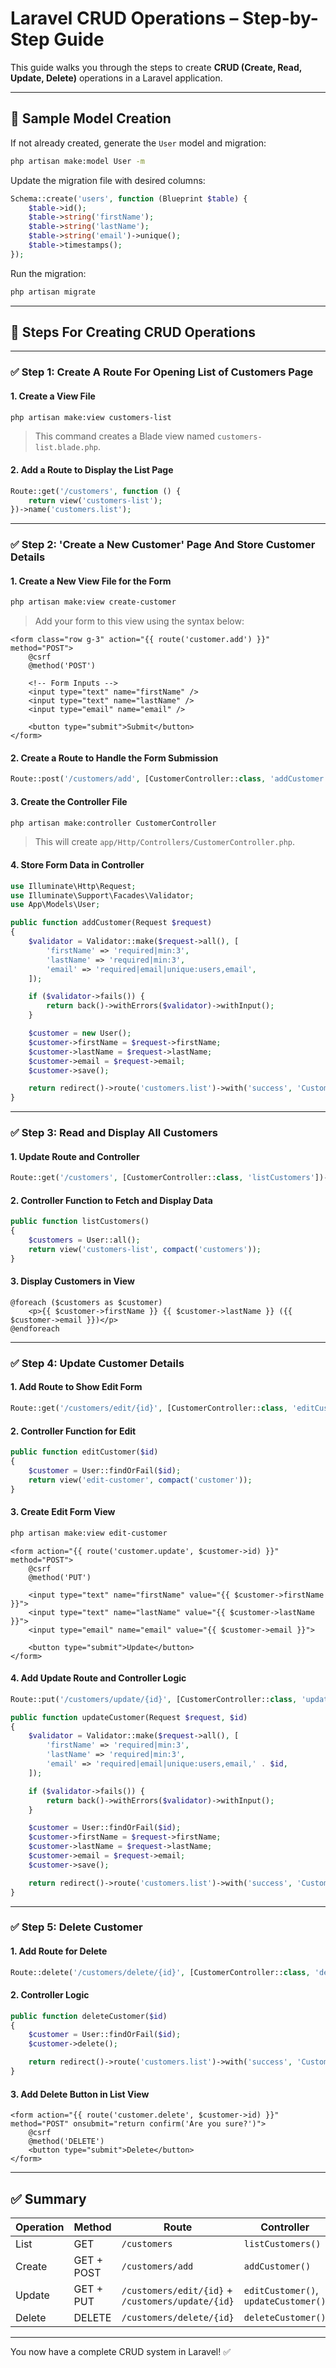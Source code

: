 
# Laravel CRUD Operations – Step-by-Step Guide

This guide walks you through the steps to create **CRUD (Create, Read, Update, Delete)** operations in a Laravel application.

---

## 🧪 Sample Model Creation

If not already created, generate the `User` model and migration:

```bash
php artisan make:model User -m
```

Update the migration file with desired columns:

```php
Schema::create('users', function (Blueprint $table) {
    $table->id();
    $table->string('firstName');
    $table->string('lastName');
    $table->string('email')->unique();
    $table->timestamps();
});
```

Run the migration:

```bash
php artisan migrate
```

---


## 🧭 Steps For Creating CRUD Operations

---

### ✅ **Step 1: Create A Route For Opening List of Customers Page**

#### 1. Create a View File

```bash
php artisan make:view customers-list
```

> This command creates a Blade view named `customers-list.blade.php`.

#### 2. Add a Route to Display the List Page

```php
Route::get('/customers', function () {
    return view('customers-list');
})->name('customers.list');
```

---

### ✅ **Step 2: 'Create a New Customer' Page And Store Customer Details**

#### 1. Create a New View File for the Form

```bash
php artisan make:view create-customer
```

> Add your form to this view using the syntax below:

```blade
<form class="row g-3" action="{{ route('customer.add') }}" method="POST">
    @csrf
    @method('POST')

    <!-- Form Inputs -->
    <input type="text" name="firstName" />
    <input type="text" name="lastName" />
    <input type="email" name="email" />

    <button type="submit">Submit</button>
</form>
```

#### 2. Create a Route to Handle the Form Submission

```php
Route::post('/customers/add', [CustomerController::class, 'addCustomer'])->name('customer.add');
```

#### 3. Create the Controller File

```bash
php artisan make:controller CustomerController
```

> This will create `app/Http/Controllers/CustomerController.php`.

#### 4. Store Form Data in Controller

```php
use Illuminate\Http\Request;
use Illuminate\Support\Facades\Validator;
use App\Models\User;

public function addCustomer(Request $request)
{
    $validator = Validator::make($request->all(), [
        'firstName' => 'required|min:3',
        'lastName' => 'required|min:3',
        'email' => 'required|email|unique:users,email',
    ]);

    if ($validator->fails()) {
        return back()->withErrors($validator)->withInput();
    }

    $customer = new User();
    $customer->firstName = $request->firstName;
    $customer->lastName = $request->lastName;
    $customer->email = $request->email;
    $customer->save();

    return redirect()->route('customers.list')->with('success', 'Customer added successfully.');
}
```

---

### ✅ **Step 3: Read and Display All Customers**

#### 1. Update Route and Controller

```php
Route::get('/customers', [CustomerController::class, 'listCustomers'])->name('customers.list');
```

#### 2. Controller Function to Fetch and Display Data

```php
public function listCustomers()
{
    $customers = User::all();
    return view('customers-list', compact('customers'));
}
```

#### 3. Display Customers in View

```blade
@foreach ($customers as $customer)
    <p>{{ $customer->firstName }} {{ $customer->lastName }} ({{ $customer->email }})</p>
@endforeach
```

---

### ✅ **Step 4: Update Customer Details**

#### 1. Add Route to Show Edit Form

```php
Route::get('/customers/edit/{id}', [CustomerController::class, 'editCustomer'])->name('customer.edit');
```

#### 2. Controller Function for Edit

```php
public function editCustomer($id)
{
    $customer = User::findOrFail($id);
    return view('edit-customer', compact('customer'));
}
```

#### 3. Create Edit Form View

```bash
php artisan make:view edit-customer
```

```blade
<form action="{{ route('customer.update', $customer->id) }}" method="POST">
    @csrf
    @method('PUT')

    <input type="text" name="firstName" value="{{ $customer->firstName }}">
    <input type="text" name="lastName" value="{{ $customer->lastName }}">
    <input type="email" name="email" value="{{ $customer->email }}">

    <button type="submit">Update</button>
</form>
```

#### 4. Add Update Route and Controller Logic

```php
Route::put('/customers/update/{id}', [CustomerController::class, 'updateCustomer'])->name('customer.update');
```

```php
public function updateCustomer(Request $request, $id)
{
    $validator = Validator::make($request->all(), [
        'firstName' => 'required|min:3',
        'lastName' => 'required|min:3',
        'email' => 'required|email|unique:users,email,' . $id,
    ]);

    if ($validator->fails()) {
        return back()->withErrors($validator)->withInput();
    }

    $customer = User::findOrFail($id);
    $customer->firstName = $request->firstName;
    $customer->lastName = $request->lastName;
    $customer->email = $request->email;
    $customer->save();

    return redirect()->route('customers.list')->with('success', 'Customer updated successfully.');
}
```

---

### ✅ **Step 5: Delete Customer**

#### 1. Add Route for Delete

```php
Route::delete('/customers/delete/{id}', [CustomerController::class, 'deleteCustomer'])->name('customer.delete');
```

#### 2. Controller Logic

```php
public function deleteCustomer($id)
{
    $customer = User::findOrFail($id);
    $customer->delete();

    return redirect()->route('customers.list')->with('success', 'Customer deleted successfully.');
}
```

#### 3. Add Delete Button in List View

```blade
<form action="{{ route('customer.delete', $customer->id) }}" method="POST" onsubmit="return confirm('Are you sure?')">
    @csrf
    @method('DELETE')
    <button type="submit">Delete</button>
</form>
```

---


## ✅ Summary

| Operation | Method | Route | Controller |
|----------|--------|-------|------------|
| List | GET | `/customers` | `listCustomers()` |
| Create | GET + POST | `/customers/add` | `addCustomer()` |
| Update | GET + PUT | `/customers/edit/{id}` + `/customers/update/{id}` | `editCustomer()`, `updateCustomer()` |
| Delete | DELETE | `/customers/delete/{id}` | `deleteCustomer()` |

---

You now have a complete CRUD system in Laravel! ✅
